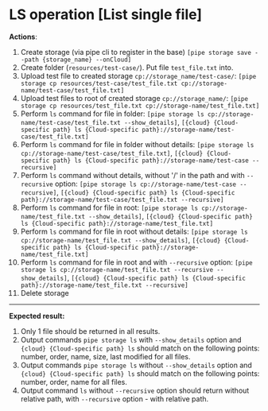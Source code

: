 # LS operation [List single file]

**Actions**:
1.	Create storage (via pipe cli to register in the base) `[pipe storage save --path {storage_name} --onCloud]`
2.	Create folder (`resources/test-case/`). Put file `test_file.txt` into.
3.	Upload test file to created storage `cp://storage_name/test-case/`: `[pipe storage cp resources/test-case/test_file.txt cp://storage-name/test-case/test_file.txt]`
4.	Upload test files to root of created storage `cp://storage_name/`: `[pipe storage cp resources/test_file.txt cp://storage-name/test_file.txt]`
5.	Perform `ls` command for file in folder: `[pipe storage ls cp://storage-name/test-case/test_file.txt --show_details]`, `[{cloud} {Cloud-specific path} ls {Cloud-specific path}://storage-name/test-case/test_file.txt]`
6.	Perform `ls` command for file in folder without details: `[pipe storage ls cp://storage-name/test-case/test_file.txt]`, `[{cloud} {Cloud-specific path} ls {Cloud-specific path}://storage-name/test-case --recursive]`
7.	Perform `ls` command without details, without '/' in the path and with `--recursive` option: `[pipe storage ls cp://storage-name/test-case --recursive]`, `[{cloud} {Cloud-specific path} ls {Cloud-specific path}://storage-name/test-case/test_file.txt --recursive]`
8.	Perform `ls` command for file in root: `[pipe storage ls cp://storage-name/test_file.txt --show_details]`, `[{cloud} {Cloud-specific path} ls {Cloud-specific path}://storage-name/test_file.txt]`
9.	Perform `ls` command for file in root without details: `[pipe storage ls cp://storage-name/test_file.txt --show_details]`, `[{cloud} {Cloud-specific path} ls {Cloud-specific path}://storage-name/test_file.txt]`
10.	Perform `ls` command for file in root and with `--recursive` option: `[pipe storage ls cp://storage-name/test_file.txt --recursive --show_details]`, `[{cloud} {Cloud-specific path} ls {Cloud-specific path}://storage-name/test_file.txt --recursive]`
11.	Delete storage

***
**Expected result:**

1.	Only 1 file should be returned in all results. 
2.	Output commands `pipe storage ls` with `--show_details` option and `{cloud} {Cloud-specific path} ls` should match on the following points: number, order, name, size, last modified for all files.
3.	Output commands `pipe storage ls` without `--show_details` option and `{cloud} {Cloud-specific path} ls` should match on the following points: number, order, name for all files.
4.	Output command `ls` without `--recursive` option should return without relative path, with `--recursive` option - with relative path.